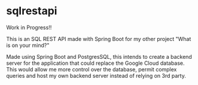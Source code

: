 # sqlrestapi
 
 Work in Progress!!
 
 This is an SQL REST API made with Spring Boot for my other project "What is on your mind?"
 
 Made using Spring Boot and PostgresSQL, this intends to create a backend server for the application that could replace the Google Cloud database. This would allow me more control over the database, permit complex queries and host my own backend server instead of relying on 3rd party.
